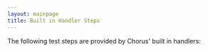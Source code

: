 ```yaml
---
layout: mainpage
title: Built in Handler Steps
---
```


The following test steps are provided by Chorus' built in handlers: